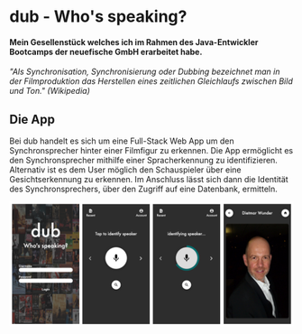 # dub - Who's speaking?

#### Mein Gesellenstück welches ich im Rahmen des Java-Entwickler Bootcamps der neuefische GmbH erarbeitet habe.

*"Als Synchronisation, Synchronisierung oder Dubbing bezeichnet man in der Filmproduktion das Herstellen eines zeitlichen Gleichlaufs zwischen Bild und Ton." (Wikipedia)*

## Die App

Bei dub handelt es sich um eine Full-Stack Web App um den Synchronsprecher hinter einer Filmfigur zu erkennen. Die App ermöglicht es den Synchronsprecher mithilfe einer Spracherkennung zu identifizieren. Alternativ ist es dem User möglich den Schauspieler über eine Gesichtserkennung zu erkennen. Im Anschluss lässt sich dann die Identität des Synchronsprechers, über den Zugriff auf eine Datenbank, ermitteln.

![dub preview images](frontend/public/dub_app_preview.png)
